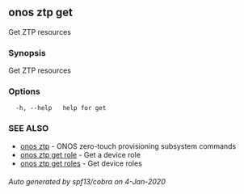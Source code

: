 ## onos ztp get

Get ZTP resources

### Synopsis

Get ZTP resources

### Options

```
  -h, --help   help for get
```

### SEE ALSO

* [onos ztp](onos_ztp.md)	 - ONOS zero-touch provisioning subsystem commands
* [onos ztp get role](onos_ztp_get_role.md)	 - Get a device role
* [onos ztp get roles](onos_ztp_get_roles.md)	 - Get device roles

###### Auto generated by spf13/cobra on 4-Jan-2020
